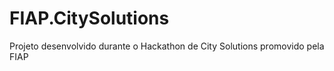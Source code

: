 # FIAP.CitySolutions
Projeto desenvolvido durante o Hackathon de City Solutions promovido pela FIAP
